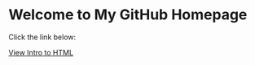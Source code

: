 <!DOCTYPE html>

</head>
<body>
    <h1>Welcome to My GitHub Homepage</h1>
    <p>Click the link below:</p>
    <a href="\Intro_to_html\index.html">View Intro to HTML</a>
</body>
</html>


